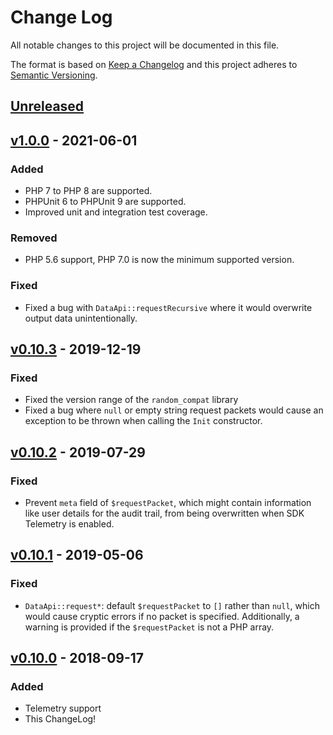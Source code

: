 # Change Log

All notable changes to this project will be documented in this file.

The format is based on [Keep a Changelog](http://keepachangelog.com/en/1.0.0/)
and this project adheres to [Semantic
Versioning](http://semver.org/spec/v2.0.0.html).

## [Unreleased]

## [v1.0.0] - 2021-06-01
### Added
- PHP 7 to PHP 8 are supported.
- PHPUnit 6 to PHPUnit 9 are supported.
- Improved unit and integration test coverage.

### Removed
- PHP 5.6 support, PHP 7.0 is now the minimum supported version.

### Fixed
- Fixed a bug with `DataApi::requestRecursive` where it would overwrite output data unintentionally.

## [v0.10.3] - 2019-12-19
### Fixed
- Fixed the version range of the `random_compat` library
- Fixed a bug where `null` or empty string request packets would cause an exception to be thrown when calling the `Init` constructor.

## [v0.10.2] - 2019-07-29
### Fixed
- Prevent `meta` field of `$requestPacket`, which might contain information like user details for the audit trail, from being overwritten when SDK Telemetry is enabled.

## [v0.10.1] - 2019-05-06
### Fixed
- `DataApi::request*`: default `$requestPacket` to `[]` rather than `null`,
    which would cause cryptic errors if no packet is specified. Additionally, a
    warning is provided if the `$requestPacket` is not a PHP array.

## [v0.10.0] - 2018-09-17
### Added
- Telemetry support
- This ChangeLog!

[Unreleased]: https://github.com/Learnosity/learnosity-sdk-php/compare/v1.0.0...HEAD
[v1.0.0]: https://github.com/Learnosity/learnosity-sdk-php/compare/v0.10.3...v1.0.0
[v0.10.3]: https://github.com/Learnosity/learnosity-sdk-php/compare/v0.10.2...v0.10.3
[v0.10.2]: https://github.com/Learnosity/learnosity-sdk-php/compare/v0.10.1...v0.10.2
[v0.10.1]: https://github.com/Learnosity/learnosity-sdk-php/compare/v0.10.0...v0.10.1
[v0.10.0]: https://github.com/Learnosity/learnosity-sdk-php/compare/v0.9.2...v0.10.0

